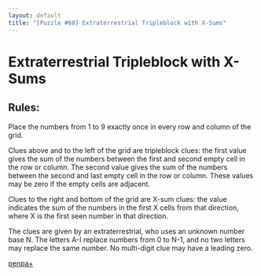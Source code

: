 ```yaml
---
layout: default
title: "[Puzzle #68] Extraterrestrial Tripleblock with X-Sums"
---
```


# Extraterrestrial Tripleblock with X-Sums

## Rules:

Place the numbers from 1 to 9 exactly once in every row and column of the grid.

Clues above and to the left of the grid are tripleblock clues: the first value gives the sum of the numbers between the first and second empty cell in the row or column. The second value gives the sum of the numbers between the second and last empty cell in the row or column. These values may be zero if the empty cells are adjacent.

Clues to the right and bottom of the grid are X-sum clues: the value indicates the sum of the numbers in the first X cells from that direction, where X is the first seen number in that direction.

The clues are given by an extraterrestrial, who uses an unknown number base N. The letters A-I replace numbers from 0 to N-1, and no two letters may replace the same number. No multi-digit clue may have a leading zero. 

[penpa+](https://tinyurl.com/222trkjh)
